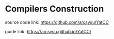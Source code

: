 # Compilers Construction

source code link: https://github.com/arcsysu/YatCC

guide link: https://arcsysu.github.io/YatCC/